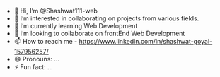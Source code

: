 - 👋 Hi, I’m @Shashwat111-web
- 👀 I’m interested in collaborating  on projects from various fields.
- 🌱 I’m currently learning Web Development 
- 💞️ I’m looking to collaborate on frontEnd Web Development 
- 📫 How to reach me - https://www.linkedin.com/in/shashwat-goyal-157956257/
- 😄 Pronouns: ...
- ⚡ Fun fact: ...

<!---
Shashwat111-web/Shashwat111-web is a ✨ special ✨ repository because its `README.md` (this file) appears on your GitHub profile.
You can click the Preview link to take a look at your changes.
--->
